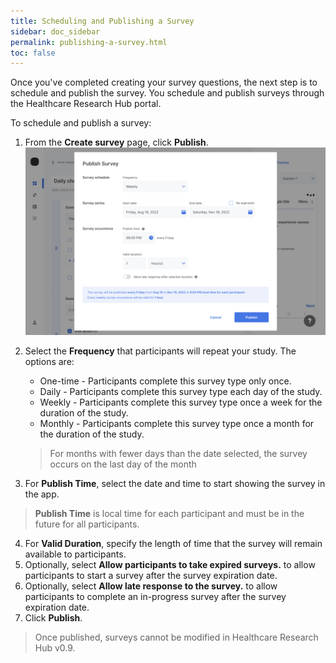 ```yaml
---
title: Scheduling and Publishing a Survey
sidebar: doc_sidebar
permalink: publishing-a-survey.html
toc: false
---
```

Once you've completed creating your survey questions, the next step is to schedule and publish the survey. You schedule and publish surveys through the Healthcare Research Hub portal.

To schedule and publish a survey:

1. From the **Create survey** page, click **Publish**.
    ![publishing-a-survey](../../../images/publishing-a-survey.png)
2. Select the **Frequency** that participants will repeat your study. The options are:

    - One-time - Participants complete this survey type only once.
    - Daily - Participants complete this survey type each day of the study.
    - Weekly - Participants complete this survey type once a week for the duration of the study.
    - Monthly - Participants complete this survey type once a month for the duration of the study.
    > For months with fewer days than the date selected, the survey occurs on the last day of the month
4. For **Publish Time**, select the date and time to start showing the survey in the app.
 > **Publish Time** is local time for each participant and must be in the future for all participants.
4. For **Valid Duration**, specify the length of time that the survey will remain available to participants.
5. Optionally, select **Allow participants to take expired surveys.** to allow participants to start a survey after the survey expiration date.
6. Optionally, select **Allow late response to the survey.** to allow participants to complete an in-progress survey after the survey expiration date.
7. Click **Publish**.

> Once published, surveys cannot be modified in Healthcare Research Hub v0.9.
